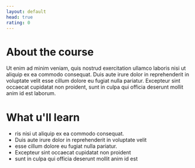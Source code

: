 ```yaml
---
layout: default
head: true
rating: 0
--- 
```


# About the course
Ut enim ad minim veniam, quis nostrud exercitation ullamco laboris nisi ut aliquip ex ea commodo consequat. Duis aute irure dolor in reprehenderit in voluptate velit esse cillum dolore eu fugiat nulla pariatur. Excepteur sint occaecat cupidatat non proident, sunt in culpa qui officia deserunt mollit anim id est laborum.


# What u'll learn

* ris nisi ut aliquip ex ea commodo consequat. 
* Duis aute irure dolor in reprehenderit in voluptate velit
* esse cillum dolore eu fugiat nulla pariatur. 
* Excepteur sint occaecat cupidatat non proident 
* sunt in culpa qui officia deserunt mollit anim id est